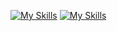 [![My Skills](https://skillicons.dev/icons?i=js,html,css,docker,apple,git,github,jquery,linkedin,mysql,php,postgres)](https://skillicons.dev)
[![My Skills](https://skillicons.dev/icons?i=jpostman,pycharm,sqlite,stackoverflow,vscode,swift,eclipse,figma)](https://skillicons.dev)
